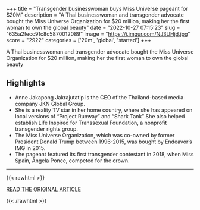 +++
title = "Transgender businesswoman buys Miss Universe pageant for $20M"
description = "A Thai businesswoman and transgender advocate bought the Miss Universe Organization for $20 million, making her the first woman to own the global beauty"
date = "2022-10-27 07:15:23"
slug = "635a2fecc91c8c5870012089"
image = "https://i.imgur.com/NJ3UHjd.jpg"
score = "2922"
categories = ['20m', 'global', 'started']
+++

A Thai businesswoman and transgender advocate bought the Miss Universe Organization for $20 million, making her the first woman to own the global beauty

## Highlights

- Anne Jakapong Jakrajutatip is the CEO of the Thailand-based media company JKN Global Group.
- She is a reality TV star in her home country, where she has appeared on local versions of “Project Runway” and “Shark Tank” She also helped establish Life Inspired for Transsexual Foundation, a nonprofit transgender rights group.
- The Miss Universe Organization, which was co-owned by former President Donald Trump between 1996-2015, was bought by Endeavor’s IMG in 2015.
- The pageant featured its first transgender contestant in 2018, when Miss Spain, Angela Ponce, competed for the crown.

---

{{< rawhtml >}}
  <p class="article-category">
    <a target="_blank" href="https://www.nbcnews.com/nbc-out/out-news/transgender-businesswoman-buys-miss-universe-pageant-20m-rcna54138">READ THE ORIGINAL ARTICLE</a>
  </p>
{{< /rawhtml >}}
